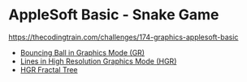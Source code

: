 # AppleSoft Basic - Snake Game

https://thecodingtrain.com/challenges/174-graphics-applesoft-basic

- [Bouncing Ball in Graphics Mode (GR)](ball.a)
- [Lines in High Resolution Graphics Mode (HGR)](lines.a)
- [HGR Fractal Tree](tree.a)
